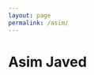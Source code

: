 ```yaml
---
layout: page
permalink: /asim/
---
```


<div class="img1">
	<h1>Asim Javed</h1>
</div>

<div class="img2">
</div>

<div class="img3">
</div>

